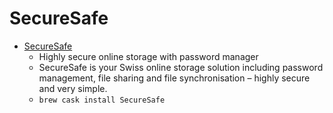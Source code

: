 # SecureSafe
- [SecureSafe](https://www.securesafe.com/)
  -  Highly secure online storage with password manager
  - SecureSafe is your Swiss online storage solution including password management, file sharing and file synchronisation – highly secure and very simple.
  - `brew cask install SecureSafe`
